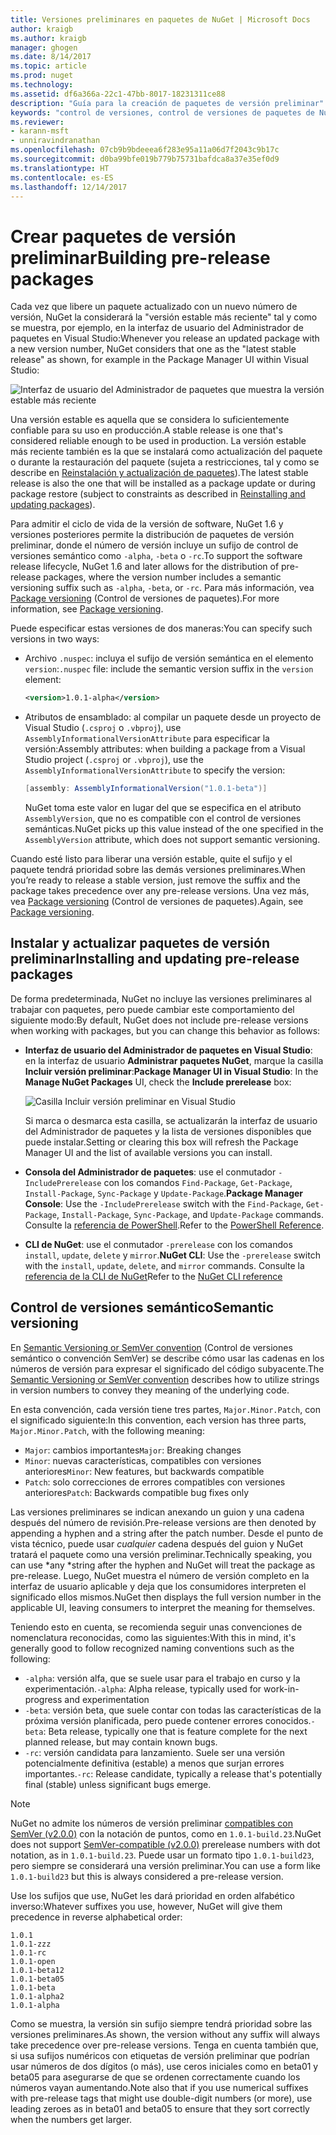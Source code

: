 ```yaml
---
title: Versiones preliminares en paquetes de NuGet | Microsoft Docs
author: kraigb
ms.author: kraigb
manager: ghogen
ms.date: 8/14/2017
ms.topic: article
ms.prod: nuget
ms.technology: 
ms.assetid: df6a366a-22c1-47bb-8017-18231311ce88
description: "Guía para la creación de paquetes de versión preliminar"
keywords: "control de versiones, control de versiones de paquetes de NuGet, versiones preliminares de NuGet, paquetes de versiones preliminares de NuGet, versiones de paquetes de versión preliminar, versiones de paquetes RC, versiones de paquetes, control de versiones de semántica de NuGet"
ms.reviewer:
- karann-msft
- unniravindranathan
ms.openlocfilehash: 07cb9b9bdeeea6f283e95a11a06d7f2043c9b17c
ms.sourcegitcommit: d0ba99bfe019b779b75731bafdca8a37e35ef0d9
ms.translationtype: HT
ms.contentlocale: es-ES
ms.lasthandoff: 12/14/2017
---
```

# <a name="building-pre-release-packages"></a><span data-ttu-id="4437a-104">Crear paquetes de versión preliminar</span><span class="sxs-lookup"><span data-stu-id="4437a-104">Building pre-release packages</span></span>

<span data-ttu-id="4437a-105">Cada vez que libere un paquete actualizado con un nuevo número de versión, NuGet la considerará la "versión estable más reciente" tal y como se muestra, por ejemplo, en la interfaz de usuario del Administrador de paquetes en Visual Studio:</span><span class="sxs-lookup"><span data-stu-id="4437a-105">Whenever you release an updated package with a new version number, NuGet considers that one as the "latest stable release" as shown, for example in the Package Manager UI within Visual Studio:</span></span>

![Interfaz de usuario del Administrador de paquetes que muestra la versión estable más reciente](media/Prerelease_01-LatestStable.png)

<span data-ttu-id="4437a-107">Una versión estable es aquella que se considera lo suficientemente confiable para su uso en producción.</span><span class="sxs-lookup"><span data-stu-id="4437a-107">A stable release is one that's considered reliable enough to be used in production.</span></span> <span data-ttu-id="4437a-108">La versión estable más reciente también es la que se instalará como actualización del paquete o durante la restauración del paquete (sujeta a restricciones, tal y como se describe en [Reinstalación y actualización de paquetes](../consume-packages/reinstalling-and-updating-packages.md)).</span><span class="sxs-lookup"><span data-stu-id="4437a-108">The latest stable release is also the one that will be installed as a package update or during package restore (subject to constraints as described in [Reinstalling and updating packages](../consume-packages/reinstalling-and-updating-packages.md)).</span></span>

<span data-ttu-id="4437a-109">Para admitir el ciclo de vida de la versión de software, NuGet 1.6 y versiones posteriores permite la distribución de paquetes de versión preliminar, donde el número de versión incluye un sufijo de control de versiones semántico como `-alpha`, `-beta` o `-rc`.</span><span class="sxs-lookup"><span data-stu-id="4437a-109">To support the software release lifecycle, NuGet 1.6 and later allows for the distribution of pre-release packages, where the version number includes a semantic versioning suffix such as `-alpha`, `-beta`, or `-rc`.</span></span> <span data-ttu-id="4437a-110">Para más información, vea [Package versioning](../reference/package-versioning.md#pre-release-versions) (Control de versiones de paquetes).</span><span class="sxs-lookup"><span data-stu-id="4437a-110">For more information, see [Package versioning](../reference/package-versioning.md#pre-release-versions).</span></span>

<span data-ttu-id="4437a-111">Puede especificar estas versiones de dos maneras:</span><span class="sxs-lookup"><span data-stu-id="4437a-111">You can specify such versions in two ways:</span></span>

- <span data-ttu-id="4437a-112">Archivo `.nuspec`: incluya el sufijo de versión semántica en el elemento `version`:</span><span class="sxs-lookup"><span data-stu-id="4437a-112">`.nuspec` file: include the semantic version suffix in the `version` element:</span></span>

    ```xml
    <version>1.0.1-alpha</version>
    ```

- <span data-ttu-id="4437a-113">Atributos de ensamblado: al compilar un paquete desde un proyecto de Visual Studio (`.csproj` o `.vbproj`), use `AssemblyInformationalVersionAttribute` para especificar la versión:</span><span class="sxs-lookup"><span data-stu-id="4437a-113">Assembly attributes: when building a package from a Visual Studio project (`.csproj` or `.vbproj`), use the `AssemblyInformationalVersionAttribute` to specify the version:</span></span>

    ```cs
    [assembly: AssemblyInformationalVersion("1.0.1-beta")]
    ```

    <span data-ttu-id="4437a-114">NuGet toma este valor en lugar del que se especifica en el atributo `AssemblyVersion`, que no es compatible con el control de versiones semánticas.</span><span class="sxs-lookup"><span data-stu-id="4437a-114">NuGet picks up this value instead of the one specified in the `AssemblyVersion` attribute, which does not support semantic versioning.</span></span>

<span data-ttu-id="4437a-115">Cuando esté listo para liberar una versión estable, quite el sufijo y el paquete tendrá prioridad sobre las demás versiones preliminares.</span><span class="sxs-lookup"><span data-stu-id="4437a-115">When you’re ready to release a stable version, just remove the suffix and the package takes precedence over any pre-release versions.</span></span> <span data-ttu-id="4437a-116">Una vez más, vea [Package versioning](../reference/package-versioning.md#pre-release-versions) (Control de versiones de paquetes).</span><span class="sxs-lookup"><span data-stu-id="4437a-116">Again, see [Package versioning](../reference/package-versioning.md#pre-release-versions).</span></span>


## <a name="installing-and-updating-pre-release-packages"></a><span data-ttu-id="4437a-117">Instalar y actualizar paquetes de versión preliminar</span><span class="sxs-lookup"><span data-stu-id="4437a-117">Installing and updating pre-release packages</span></span>

<span data-ttu-id="4437a-118">De forma predeterminada, NuGet no incluye las versiones preliminares al trabajar con paquetes, pero puede cambiar este comportamiento del siguiente modo:</span><span class="sxs-lookup"><span data-stu-id="4437a-118">By default, NuGet does not include pre-release versions when working with packages, but you can change this behavior as follows:</span></span>

- <span data-ttu-id="4437a-119">**Interfaz de usuario del Administrador de paquetes en Visual Studio**: en la interfaz de usuario **Administrar paquetes NuGet**, marque la casilla **Incluir versión preliminar**:</span><span class="sxs-lookup"><span data-stu-id="4437a-119">**Package Manager UI in Visual Studio**: In the **Manage NuGet Packages** UI, check the **Include prerelease** box:</span></span>

    ![Casilla Incluir versión preliminar en Visual Studio](media/Prerelease_02-CheckPrerelease.png)

    <span data-ttu-id="4437a-121">Si marca o desmarca esta casilla, se actualizarán la interfaz de usuario del Administrador de paquetes y la lista de versiones disponibles que puede instalar.</span><span class="sxs-lookup"><span data-stu-id="4437a-121">Setting or clearing this box will refresh the Package Manager UI and the list of available versions you can install.</span></span>

- <span data-ttu-id="4437a-122">**Consola del Administrador de paquetes**: use el conmutador `-IncludePrerelease` con los comandos `Find-Package`, `Get-Package`, `Install-Package`, `Sync-Package` y `Update-Package`.</span><span class="sxs-lookup"><span data-stu-id="4437a-122">**Package Manager Console**: Use the `-IncludePrerelease` switch with the `Find-Package`, `Get-Package`, `Install-Package`, `Sync-Package`, and `Update-Package` commands.</span></span> <span data-ttu-id="4437a-123">Consulte la [referencia de PowerShell](../tools/powershell-reference.md).</span><span class="sxs-lookup"><span data-stu-id="4437a-123">Refer to the [PowerShell Reference](../tools/powershell-reference.md).</span></span>

- <span data-ttu-id="4437a-124">**CLI de NuGet**: use el conmutador `-prerelease` con los comandos `install`, `update`, `delete` y `mirror`.</span><span class="sxs-lookup"><span data-stu-id="4437a-124">**NuGet CLI**: Use the `-prerelease` switch with the `install`, `update`, `delete`, and `mirror` commands.</span></span> <span data-ttu-id="4437a-125">Consulte la [referencia de la CLI de NuGet](../tools/nuget-exe-cli-reference.md)</span><span class="sxs-lookup"><span data-stu-id="4437a-125">Refer to the [NuGet CLI reference](../tools/nuget-exe-cli-reference.md)</span></span>


## <a name="semantic-versioning"></a><span data-ttu-id="4437a-126">Control de versiones semántico</span><span class="sxs-lookup"><span data-stu-id="4437a-126">Semantic versioning</span></span>

<span data-ttu-id="4437a-127">En [Semantic Versioning or SemVer convention](http://semver.org/spec/v1.0.0.html) (Control de versiones semántico o convención SemVer) se describe cómo usar las cadenas en los números de versión para expresar el significado del código subyacente.</span><span class="sxs-lookup"><span data-stu-id="4437a-127">The [Semantic Versioning or SemVer convention](http://semver.org/spec/v1.0.0.html) describes how to utilize strings in version numbers to convey they meaning of the underlying code.</span></span>

<span data-ttu-id="4437a-128">En esta convención, cada versión tiene tres partes, `Major.Minor.Patch`, con el significado siguiente:</span><span class="sxs-lookup"><span data-stu-id="4437a-128">In this convention, each version has three parts, `Major.Minor.Patch`, with the following meaning:</span></span>

- <span data-ttu-id="4437a-129">`Major`: cambios importantes</span><span class="sxs-lookup"><span data-stu-id="4437a-129">`Major`: Breaking changes</span></span>
- <span data-ttu-id="4437a-130">`Minor`: nuevas características, compatibles con versiones anteriores</span><span class="sxs-lookup"><span data-stu-id="4437a-130">`Minor`: New features, but backwards compatible</span></span>
- <span data-ttu-id="4437a-131">`Patch`: solo correcciones de errores compatibles con versiones anteriores</span><span class="sxs-lookup"><span data-stu-id="4437a-131">`Patch`: Backwards compatible bug fixes only</span></span>

<span data-ttu-id="4437a-132">Las versiones preliminares se indican anexando un guion y una cadena después del número de revisión.</span><span class="sxs-lookup"><span data-stu-id="4437a-132">Pre-release versions are then denoted by appending a hyphen and a string after the patch number.</span></span> <span data-ttu-id="4437a-133">Desde el punto de vista técnico, puede usar *cualquier* cadena después del guion y NuGet tratará el paquete como una versión preliminar.</span><span class="sxs-lookup"><span data-stu-id="4437a-133">Technically speaking, you can use *any *string after the hyphen and NuGet will treat the package as pre-release.</span></span> <span data-ttu-id="4437a-134">Luego, NuGet muestra el número de versión completo en la interfaz de usuario aplicable y deja que los consumidores interpreten el significado ellos mismos.</span><span class="sxs-lookup"><span data-stu-id="4437a-134">NuGet then displays the full version number in the applicable UI, leaving consumers to interpret the meaning for themselves.</span></span>

<span data-ttu-id="4437a-135">Teniendo esto en cuenta, se recomienda seguir unas convenciones de nomenclatura reconocidas, como las siguientes:</span><span class="sxs-lookup"><span data-stu-id="4437a-135">With this in mind, it's generally good to follow recognized naming conventions such as the following:</span></span>

- <span data-ttu-id="4437a-136">`-alpha`: versión alfa, que se suele usar para el trabajo en curso y la experimentación.</span><span class="sxs-lookup"><span data-stu-id="4437a-136">`-alpha`: Alpha release, typically used for work-in-progress and experimentation</span></span>
- <span data-ttu-id="4437a-137">`-beta`: versión beta, que suele contar con todas las características de la próxima versión planificada, pero puede contener errores conocidos.</span><span class="sxs-lookup"><span data-stu-id="4437a-137">`-beta`: Beta release, typically one that is feature complete for the next planned release, but may contain known bugs.</span></span>
- <span data-ttu-id="4437a-138">`-rc`: versión candidata para lanzamiento. Suele ser una versión potencialmente definitiva (estable) a menos que surjan errores importantes.</span><span class="sxs-lookup"><span data-stu-id="4437a-138">`-rc`: Release candidate, typically a release that's potentially final (stable) unless significant bugs emerge.</span></span>

> [!Note]
> <span data-ttu-id="4437a-139">NuGet no admite los números de versión preliminar [compatibles con SemVer (v2.0.0)](http://semver.org/spec/v2.0.0.html) con la notación de puntos, como en `1.0.1-build.23`.</span><span class="sxs-lookup"><span data-stu-id="4437a-139">NuGet does not support [SemVer-compatible (v2.0.0)](http://semver.org/spec/v2.0.0.html) prerelease numbers with dot notation, as in `1.0.1-build.23`.</span></span> <span data-ttu-id="4437a-140">Puede usar un formato tipo `1.0.1-build23`, pero siempre se considerará una versión preliminar.</span><span class="sxs-lookup"><span data-stu-id="4437a-140">You can use a form like `1.0.1-build23` but this is always considered a pre-release version.</span></span>

<span data-ttu-id="4437a-141">Use los sufijos que use, NuGet les dará prioridad en orden alfabético inverso:</span><span class="sxs-lookup"><span data-stu-id="4437a-141">Whatever suffixes you use, however, NuGet will give them precedence in reverse alphabetical order:</span></span>

```
1.0.1
1.0.1-zzz
1.0.1-rc
1.0.1-open
1.0.1-beta12
1.0.1-beta05
1.0.1-beta
1.0.1-alpha2
1.0.1-alpha
```

<span data-ttu-id="4437a-142">Como se muestra, la versión sin sufijo siempre tendrá prioridad sobre las versiones preliminares.</span><span class="sxs-lookup"><span data-stu-id="4437a-142">As shown, the version without any suffix will always take precedence over pre-release versions.</span></span> <span data-ttu-id="4437a-143">Tenga en cuenta también que, si usa sufijos numéricos con etiquetas de versión preliminar que podrían usar números de dos dígitos (o más), use ceros iniciales como en beta01 y beta05 para asegurarse de que se ordenen correctamente cuando los números vayan aumentando.</span><span class="sxs-lookup"><span data-stu-id="4437a-143">Note also that if you use numerical suffixes with pre-release tags that might use double-digit numbers (or more), use leading zeroes as in beta01 and beta05 to ensure that they sort correctly when the numbers get larger.</span></span>
